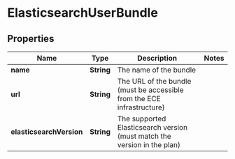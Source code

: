 # ElasticsearchUserBundle

## Properties
Name | Type | Description | Notes
------------ | ------------- | ------------- | -------------
**name** | **String** | The name of the bundle | 
**url** | **String** | The URL of the bundle (must be accessible from the ECE infrastructure) | 
**elasticsearchVersion** | **String** | The supported Elasticsearch version (must match the version in the plan) | 

